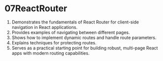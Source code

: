 # 07ReactRouter

1. Demonstrates the fundamentals of React Router for client-side navigation in React applications.
2. Provides examples of navigating between different pages.
3. Shows how to implement dynamic routes and handle route parameters.
4. Explains techniques for protecting routes.
5. Serves as a practical starting point for building robust, multi-page React apps with modern routing capabilities.